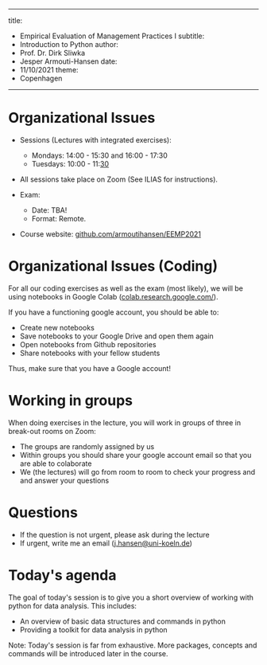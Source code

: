 
---
title:
- Empirical Evaluation of Management Practices I
subtitle:
- Introduction to Python
author:
- Prof. Dr. Dirk Sliwka
- Jesper Armouti-Hansen
date:
- 11/10/2021
theme:
- Copenhagen
---

# Organizational Issues
+ Sessions (Lectures with integrated exercises):
	+ Mondays: 14:00 - 15:30 and 16:00 - 17:30
	+ Tuesdays: 10:00 - 11:[30](30)

+ All sessions take place on Zoom (See ILIAS for instructions).
+ Exam:
	+ Date: TBA!
	+ Format: Remote.
+ Course website: [github.com/armoutihansen/EEMP2021](https://github.com/armoutihansen/EEMP2021)

# Organizational Issues (Coding)
For all our coding exercises as well as the exam (most likely), we will be using notebooks in Google Colab ([colab.research.google.com/](https://colab.research.google.com/)).

If you have a functioning google account, you should be able to:

+ Create new notebooks
+ Save notebooks to your Google Drive and open them again
+ Open notebooks from Github repositories
+ Share notebooks with your fellow students

Thus, make sure that you have a Google account!

# Working in groups
When doing exercises in the lecture, you will work in groups of three in break-out rooms on Zoom:

+ The groups are randomly assigned by us
+ Within groups you should share your google account email so that you are able to colaborate
+ We (the lectures) will go from room to room to check your progress and and answer your questions


# Questions

+ If the question is not urgent, please ask during the lecture
+ If urgent, write me an email (j.hansen@uni-koeln.de)

# Today's agenda
The goal of today's session is to give you a short overview of working with python for data analysis. This includes:

+ An overview of basic data structures and commands in python
+ Providing a toolkit for data analysis in python

Note: Today's session is far from exhaustive. More packages, concepts and commands will be introduced later in the course.
